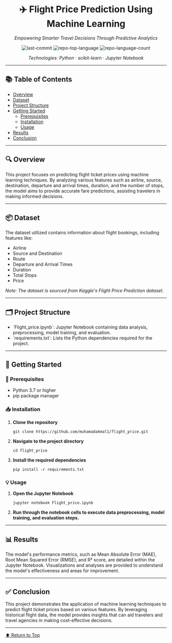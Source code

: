 <div id="top"></div>

<div align="center">

# ✈️ Flight Price Prediction Using Machine Learning

*Empowering Smarter Travel Decisions Through Predictive Analytics*

![last-commit](https://img.shields.io/github/last-commit/muhamadakmal1/flight_price?style=flat&logo=git&logoColor=white&color=blue)
![repo-top-language](https://img.shields.io/github/languages/top/muhamadakmal1/flight_price?style=flat&color=blue)
![repo-language-count](https://img.shields.io/github/languages/count/muhamadakmal1/flight_price?style=flat&color=blue)

*Technologies: Python · scikit-learn · Jupyter Notebook*

</div>

---

## 📚 Table of Contents

- [Overview](#overview)
- [Dataset](#dataset)
- [Project Structure](#project-structure)
- [Getting Started](#getting-started)
  - [Prerequisites](#prerequisites)
  - [Installation](#installation)
  - [Usage](#usage)
- [Results](#results)
- [Conclusion](#conclusion)

---

## 🔍 Overview

This project focuses on predicting flight ticket prices using machine learning techniques. By analyzing various features such as airline, source, destination, departure and arrival times, duration, and the number of stops, the model aims to provide accurate fare predictions, assisting travelers in making informed decisions.

---

## 📦 Dataset

The dataset utilized contains information about flight bookings, including features like:

- Airline
- Source and Destination
- Route
- Departure and Arrival Times
- Duration
- Total Stops
- Price

*Note: The dataset is sourced from Kaggle's Flight Price Prediction dataset.*

---

## 🗂️ Project Structure

- \`Flight_price.ipynb\`: Jupyter Notebook containing data analysis, preprocessing, model training, and evaluation.
- \`requirements.txt\`: Lists the Python dependencies required for the project.

---

## 🚀 Getting Started

### 📌 Prerequisites

- Python 3.7 or higher
- pip package manager

### 📥 Installation

1. **Clone the repository**

   ```
   git clone https://github.com/muhamadakmal1/flight_price.git
   ```

2. **Navigate to the project directory**

   ```
   cd flight_price
   ```

3. **Install the required dependencies**

   ```
   pip install -r requirements.txt
   ```

### 💡 Usage

1. **Open the Jupyter Notebook**

   ```
   jupyter notebook Flight_price.ipynb
   ```

2. **Run through the notebook cells to execute data preprocessing, model training, and evaluation steps.**

---

## 📊 Results

The model's performance metrics, such as Mean Absolute Error (MAE), Root Mean Squared Error (RMSE), and R² score, are detailed within the Jupyter Notebook. Visualizations and analyses are provided to understand the model's effectiveness and areas for improvement.

---

## ✅ Conclusion

This project demonstrates the application of machine learning techniques to predict flight ticket prices based on various features. By leveraging historical flight data, the model provides insights that can aid travelers and travel agencies in making cost-effective decisions.

---

<div align="left"><a href="#top">⬆ Return to Top</a></div>
